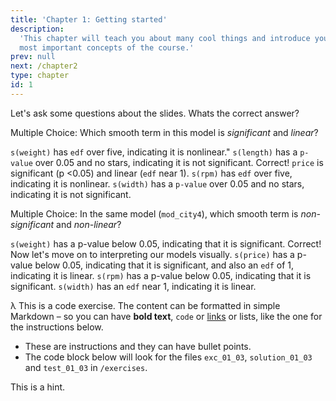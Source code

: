 ```yaml
---
title: 'Chapter 1: Getting started'
description:
  'This chapter will teach you about many cool things and introduce you to the
  most important concepts of the course.'
prev: null
next: /chapter2
type: chapter
id: 1
---
```


<exercise id="1" title="Introduction" type="slides">

<slides source="chapter1_01_introduction">
</slides>

</exercise>

<exercise id="2" title="Getting Started">

Let's ask some questions about the slides. Whats the correct answer?

Multiple Choice: Which smooth term in this model is _significant_ and _linear_?

<choice>
  
<opt text="weight">`s(weight)` has `edf` over five, indicating it is nonlinear."</opt>
<opt text="length">`s(length)` has a `p-value` over 0.05 and no stars, indicating it is not significant.</opt>
<opt text="price" correct="true">Correct! `price` is significant (p <0.05) and linear (`edf` near 1).</opt>
<opt text="rpm">`s(rpm)` has `edf` over five, indicating it is nonlinear.</opt>
<opt text="width">`s(width)` has a `p-value` over 0.05 and no stars, indicating it is not significant.</opt>

</choice>

Multiple Choice: In the same model (`mod_city4`), which smooth term is _non-significant_ and _non-linear_?

<choice>
  
<opt text="weight">`s(weight)` has a p-value below 0.05, indicating that it is significant.</opt>
<opt text="length" correct="true">Correct! Now let's move on to interpreting our models visually.</opt>
<opt text="price">`s(price)` has a p-value below 0.05, indicating that it is significant, and also an `edf` of 1, indicating it is linear.</opt>
<opt text="rpm">`s(rpm)` has a p-value below 0.05, indicating that it is significant.</opt>
<opt text="width">`s(width)` has an `edf` near 1, indicating it is linear.</opt>

</choice>

</exercise>

<exercise id="3" title="First steps">

&lambda; This is a code exercise. The content can be formatted in simple Markdown – so
you can have **bold text**, `code` or [links](https://spacy.io) or lists, like
the one for the instructions below.

- These are instructions and they can have bullet points.
- The code block below will look for the files `exc_01_03`, `solution_01_03` and
  `test_01_03` in `/exercises`.

<codeblock id="01_03">

This is a hint.

</codeblock>

</exercise>
